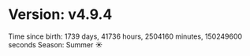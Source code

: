 # Version: v4.9.4
Time since birth: 1739 days, 41736 hours, 2504160 minutes, 150249600 seconds
Season: Summer ☀️
